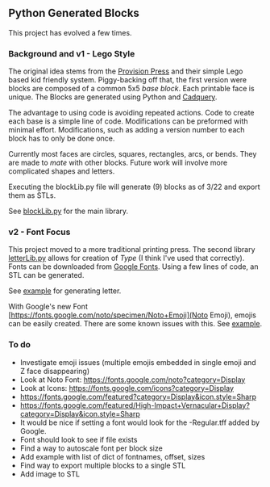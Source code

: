 ## Python Generated Blocks

This project has evolved a few times.

### Background and v1 - Lego Style
The original idea stems from the [Provision Press](https://www.provisionalpress.com) and their simple Lego based kid friendly system. Piggy-backing off that, the first version were blocks are composed of a common 5x5 *base block*. Each printable face is unique. The Blocks are generated using Python and [Cadquery](https://cadquery.readthedocs.io/en/latest/index.html).

The advantage to using code is avoiding repeated actions. Code to create each base is a simple line of code. Modifications can be preformed with minimal effort. Modifications, such as adding a version number to each block has to only be done once.

Currently most faces are circles, squares, rectangles, arcs, or bends. They are made to *mate* with other blocks. Future work will involve more complicated shapes and letters.

Executing the blockLib.py file will generate (9) blocks as of 3/22 and export them as STLs.

See [blockLib.py](https://github.com/aguileraGit/blocks/blob/main/blockLib.py) for the main library.

### v2 - Font Focus
This project moved to a more traditional printing press. The second library [letterLib.py](https://github.com/aguileraGit/blocks/blob/main/letterLib.py) allows for creation of *Type* (I think I've used that correctly). Fonts can be downloaded from [Google Fonts](https://fonts.google.com/). Using a few lines of code, an STL can be generated.

See [example](https://github.com/aguileraGit/blocks/blob/main/letter-example-simple.py) for generating letter.

With Google's new Font [https://fonts.google.com/noto/specimen/Noto+Emoji](Noto Emoji), emojis can be easily created. There are some known issues with this. See [example](https://github.com/aguileraGit/blocks/blob/main/letter-example-simple.py).

### To do
- Investigate emoji issues (multiple emojis embedded in single emoji and Z face disappearing)
- Look at Noto Font: https://fonts.google.com/noto?category=Display
- Look at Icons: https://fonts.google.com/icons?category=Display
- https://fonts.google.com/featured?category=Display&icon.style=Sharp
- https://fonts.google.com/featured/High-Impact+Vernacular+Display?category=Display&icon.style=Sharp
- It would be nice if setting a font would look for the -Regular.tff added by Google.
- Font should look to see if file exists
- Find a way to autoscale font per block size
- Add example with list of dict of fontnames, offset, sizes
- Find way to export multiple blocks to a single STL
- Add image to STL
